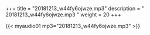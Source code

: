 +++
title = "20181213_w44fy6ojwze.mp3"
description = " 20181213_w44fy6ojwze.mp3 "
weight = 20
+++

{{< myaudio01 mp3="20181213_w44fy6ojwze.mp3" >}}

